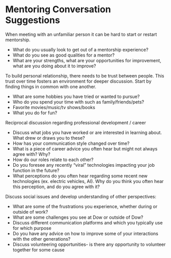 # Mentoring Conversation Suggestions

When meeting with an unfamiliar person it can be hard to start or restart mentorship.

- What do you usually look to get out of a mentorship experience?
- What do you see as good qualities for a mentor?
- What are your strengths, what are your opportunities for improvement, what are you doing about it to improve?

To build personal relationship, there needs to be trust between people. This trust over time fosters an environment for deeper discussion. Start by finding things in common with one another.

- What are some hobbies you have tried or wanted to pursue?
- Who do you spend your time with such as family/friends/pets?
- Favorite movies/music/tv shows/books
- What you do for fun?

Reciprocal discussion regarding professional development / career

- Discuss what jobs you have worked or are interested in learning about. What drew or draws you to these?
- How has your communication style changed over time?
- What is a piece of career advice you often hear but might not always agree with? Why?
- How do our roles relate to each other?
- Do you foresee any recently “viral” technologies impacting your job function in the future?
- What perceptions do you often hear regarding some recent new technologies (ex. electric vehicles, AI). Why do you think you often hear this perception, and do you agree with it?

Discuss social issues and develop understanding of other perspectives:

- What are some of the frustrations you experience, whether during or outside of work?
- What are some challenges you see at Dow or outside of Dow?
- Discuss different communication platforms and which you typically use for which purpose
- Do you have any advice on how to improve some of your interactions with the other generations?
- Discuss volunteering opportunities- is there any opportunity to volunteer together for some cause

